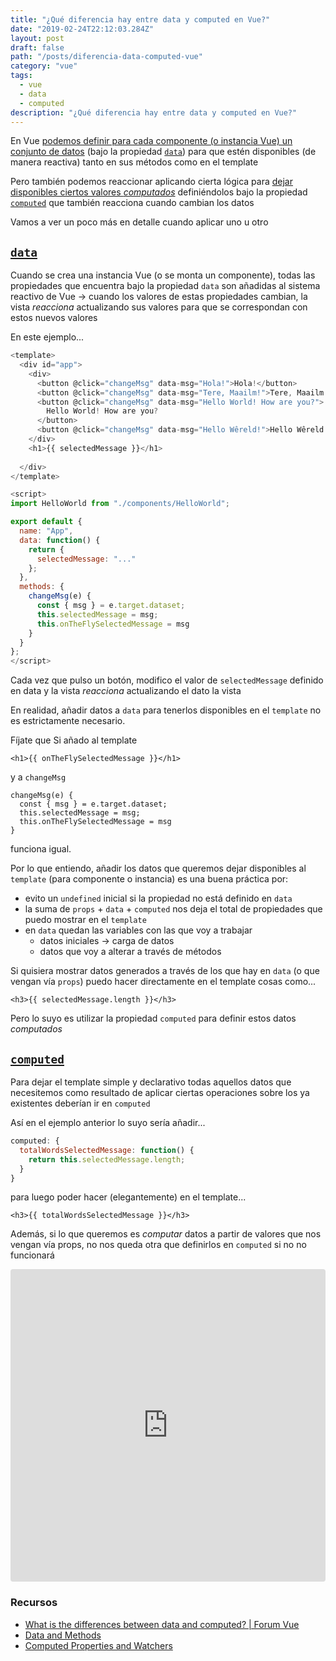 ```yaml
---
title: "¿Qué diferencia hay entre data y computed en Vue?"
date: "2019-02-24T22:12:03.284Z"
layout: post
draft: false
path: "/posts/diferencia-data-computed-vue"
category: "vue"
tags:
  - vue
  - data
  - computed
description: "¿Qué diferencia hay entre data y computed en Vue?"
---
```


En Vue [podemos definir para cada componente (o instancia Vue) un conjunto de datos](https://vuejs.org/v2/guide/instance.html#Data-and-Methods) (bajo la propiedad [`data`](https://vuejs.org/v2/guide/instance.html#Data-and-Methods)) para que estén disponibles (de manera reactiva) tanto en sus métodos como en el template

Pero también podemos reaccionar aplicando cierta lógica para [dejar disponibles ciertos valores _computados_](https://vuejs.org/v2/guide/computed.html) definiéndolos bajo la propiedad [`computed`](https://vuejs.org/v2/guide/computed.html) que también reacciona cuando cambian los datos

Vamos a ver un poco más en detalle cuando aplicar uno u otro

## [`data`](https://vuejs.org/v2/guide/instance.html#Data-and-Methods)

Cuando se crea una instancia Vue (o se monta un componente), todas las propiedades que encuentra bajo la propiedad `data` son añadidas al sistema reactivo de Vue → cuando los valores de estas propiedades cambian, la vista _reacciona_ actualizando sus valores para que se correspondan con estos nuevos valores

En este ejemplo... 

```javascript
<template>
  <div id="app">
    <div>
      <button @click="changeMsg" data-msg="Hola!">Hola!</button>
      <button @click="changeMsg" data-msg="Tere, Maailm!">Tere, Maailm!</button>
      <button @click="changeMsg" data-msg="Hello World! How are you?">
        Hello World! How are you?
      </button>
      <button @click="changeMsg" data-msg="Hello Wêreld!">Hello Wêreld!</button>
    </div>
    <h1>{{ selectedMessage }}</h1>
    
  </div>
</template>

<script>
import HelloWorld from "./components/HelloWorld";

export default {
  name: "App",
  data: function() {
    return {
      selectedMessage: "..."
    };
  },
  methods: {
    changeMsg(e) {
      const { msg } = e.target.dataset;
      this.selectedMessage = msg;
      this.onTheFlySelectedMessage = msg
    }
  }
};
</script>
```

Cada vez que pulso un botón, modifico el valor de `selectedMessage` definido en data y la vista _reacciona_ actualizando el dato la vista

En realidad, añadir datos a `data` para tenerlos disponibles en el `template` no es estrictamente necesario.

Fíjate que Si añado al template 

```
<h1>{{ onTheFlySelectedMessage }}</h1>
```

y a `changeMsg` 

```
changeMsg(e) {
  const { msg } = e.target.dataset;
  this.selectedMessage = msg;
  this.onTheFlySelectedMessage = msg
}
```

funciona igual.

Por lo que entiendo, añadir los datos que queremos dejar disponibles al `template` (para componente o instancia) es una buena práctica por:

- evito un `undefined` inicial si la propiedad no está definido en `data`
- la suma de `props` + `data` + `computed` nos deja el total de propiedades que puedo mostrar en el `template`
- en `data` quedan las variables con las que voy a trabajar
  - datos iniciales → carga de datos
  - datos que voy a alterar a través de métodos

Si quisiera mostrar datos generados a través de los que hay en `data` (o que vengan vía `props`) puedo hacer directamente en el template cosas como...

```
<h3>{{ selectedMessage.length }}</h3>
```

Pero lo suyo es utilizar la propiedad `computed` para definir estos datos _computados_

## [`computed`](https://vuejs.org/v2/guide/computed.html)

Para dejar el template simple y declarativo todas aquellos datos que necesitemos como resultado de aplicar ciertas operaciones sobre los ya existentes deberían ir en `computed`

Así en el ejemplo anterior lo suyo sería añadir...

```js
computed: {
  totalWordsSelectedMessage: function() {
    return this.selectedMessage.length;
  }
}
```

para luego poder hacer (elegantemente) en el template...

```
<h3>{{ totalWordsSelectedMessage }}</h3>
```

Además, si lo que queremos es _computar_ datos a partir de valores que nos vengan vía props, no nos queda otra que definirlos en `computed` si no no funcionará


<iframe src="https://codesandbox.io/embed/5mr33rkmkk?codemirror=1&fontsize=14" style="width: 100%; margin-left: auto ; margin-right: auto; height:500px; border:0; border-radius: 4px; overflow:hidden;" sandbox="allow-modals allow-forms allow-popups allow-scripts allow-same-origin"></iframe>

### Recursos

- [What is the differences between data and computed? | Forum Vue](https://forum.vuejs.org/t/what-is-the-differences-between-data-and-computed/2950/2)
- [Data and Methods](https://vuejs.org/v2/guide/instance.html#Data-and-Methods)
- [Computed Properties and Watchers](https://vuejs.org/v2/guide/computed.html)